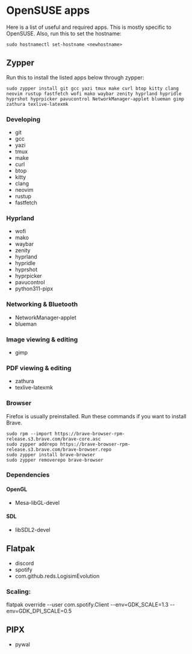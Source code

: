 # OpenSUSE apps
Here is a list of useful and required apps. This is mostly specific to OpenSUSE.
Also, run this to set the hostname:
```
sudo hostnamectl set-hostname <newhostname>
```

## Zypper
Run this to install the listed apps below through zypper:
```
sudo zypper install git gcc yazi tmux make curl btop kitty clang neovim rustup fastfetch wofi mako waybar zenity hyprland hypridle hyprshot hyprpicker pavucontrol NetworkManager-applet blueman gimp zathura texlive-latexmk
```

### Developing
- git
- gcc
- yazi
- tmux
- make
- curl
- btop
- kitty
- clang
- neovim
- rustup
- fastfetch

### Hyprland
- wofi
- mako
- waybar
- zenity
- hyprland
- hypridle
- hyprshot
- hyprpicker
- pavucontrol
- python311-pipx

### Networking & Bluetooth
- NetworkManager-applet
- blueman

### Image viewing & editing
- gimp

### PDF viewing & editing
- zathura
- texlive-latexmk

### Browser
Firefox is usually preinstalled.
Run these commands if you want to install Brave.
```
sudo rpm --import https://brave-browser-rpm-release.s3.brave.com/brave-core.asc
sudo zypper addrepo https://brave-browser-rpm-release.s3.brave.com/brave-browser.repo
sudo zypper install brave-browser
sudo zypper removerepo brave-browser
```

### Dependencies
#### OpenGL
- Mesa-libGL-devel

#### SDL
- libSDL2-devel

## Flatpak
- discord
- spotify
- com.github.reds.LogisimEvolution

### Scaling:
flatpak override --user com.spotify.Client --env=GDK_SCALE=1.3 --env=GDK_DPI_SCALE=0.5

## PIPX
- pywal
